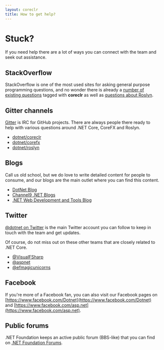 ```yaml
---
layout: coreclr
title: How to get help?
---
```

# Stuck?
If you need help there are a lot of ways you can connect with the team and seek out assistance.

## StackOverflow
StackOverflow is one of the most used sites for asking general purpose programming questions, and no wonder there is already a [number of existing questions](http://stackoverflow.com/questions/tagged/coreclr) tagged with **coreclr** as well as [questions about Roslyn](http://stackoverflow.com/questions/tagged/roslyn).

## Gitter channels
[Gitter](https://gitter.im/) is IRC for GitHub projects. There are always people there ready to help with various questions around .NET Core, CoreFX and Roslyn.

*  [dotnet/coreclr](https://gitter.im/dotnet/coreclr)
*  [dotnet/corefx](https://gitter.im/dotnet/corefx)
*  [dotnet/roslyn](https://gitter.im/dotnet/roslyn)

## Blogs
Call us old school, but we do love to write detailed content for people to consume, and our blogs are the main outlet where you can find this content.  

* [DotNet Blog](http://blogs.msdn.com/b/dotnet/)
* [Channel9 .NET Blogs](http://channel9.msdn.com/Blogs/dotnet)
* [.NET Web Development and Tools Blog](http://blogs.msdn.com/b/webdev/)

## Twitter
[@dotnet on Twitter](https://twitter.com/DotNet) is the main Twitter account you can follow to keep in touch with the team and get updates.

Of course, do not miss out on these other teams that are closely related to .NET Core.

* [@VisualFSharp](https://slack-redir.net/link?url=https%3A%2F%2Ftwitter.com%2FVisualFSharp&v=3)
* [@aspnet](https://twitter.com/aspnet)
* [@efmagicunicorns](https://twitter.com/efmagicunicorns)

## Facebook
If you're more of a Facebook fan, you can also visit our Facebook pages on [https://www.facebook.com/Dotnet](https://www.facebook.com/Dotnet) and [https://www.facebook.com/asp.net](https://www.facebook.com/asp.net).

## Public forums
.NET Foundation keeps an active public forum (BBS-like) that you can find on [.NET Foundation Forums](http://forums.dotnetfoundation.org/).
